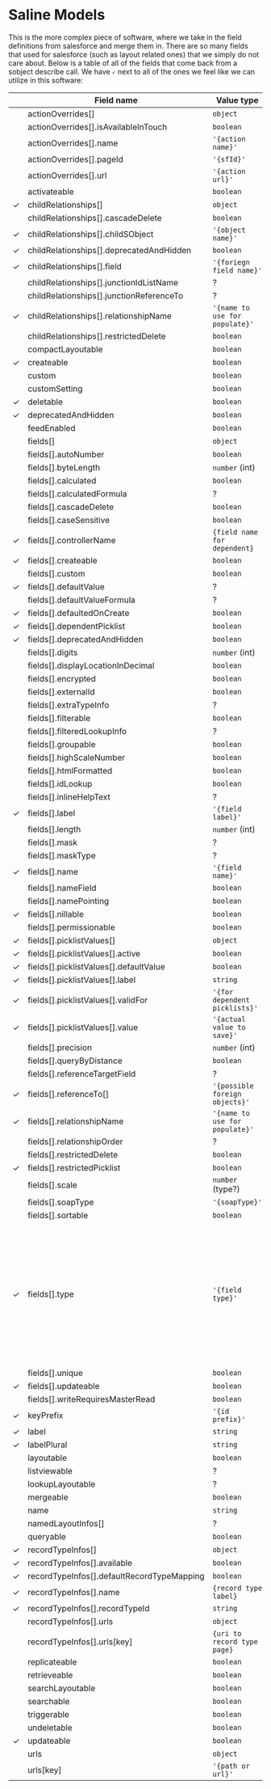 # Saline Models

This is the more complex piece of software, where we take in the field
definitions from salesforce and merge them in. There are so many fields that
used for salesforce (such as layout related ones) that we simply do not care
about. Below is a table of all of the fields that come back from a sobject
describe call. We have `✓` next to all of the ones we feel like we can utilize
in this software:

|   | Field name                                 | Value type                     | Notes |
| - | ------------------------------------------ | ------------------------------ | ----- |
|   | actionOverrides[]                          | `object`                       |   |
|   | actionOverrides[].isAvailableInTouch       | `boolean`                      |   |
|   | actionOverrides[].name                     | `'{action name}'`              |   |
|   | actionOverrides[].pageId                   | `'{sfId}'`                     |   |
|   | actionOverrides[].url                      | `'{action url}'`               |   |
|   | activateable                               | `boolean`                      |   |
| ✓ | childRelationships[]                       | `object`                       |   |
|   | childRelationships[].cascadeDelete         | `boolean`                      |   |
| ✓ | childRelationships[].childSObject          | `'{object name}'`              |   |
| ✓ | childRelationships[].deprecatedAndHidden   | `boolean`                      |   |
| ✓ | childRelationships[].field                 | `'{foriegn field name}'`       |   |
|   | childRelationships[].junctionIdListName    | ?                              |   |
|   | childRelationships[].junctionReferenceTo   | ?                              |   |
| ✓ | childRelationships[].relationshipName      | `'{name to use for populate}'` |   |
|   | childRelationships[].restrictedDelete      | `boolean`                      |   |
|   | compactLayoutable                          | `boolean`                      |   |
| ✓ | createable                                 | `boolean`                      |   |
|   | custom                                     | `boolean`                      |   |
|   | customSetting                              | `boolean`                      |   |
| ✓ | deletable                                  | `boolean`                      |   |
| ✓ | deprecatedAndHidden                        | `boolean`                      |   |
|   | feedEnabled                                | `boolean`                      |   |
|   | fields[]                                   | `object`                       |   |
|   | fields[].autoNumber                        | `boolean`                      |   |
|   | fields[].byteLength                        | `number` (int)                 |   |
|   | fields[].calculated                        | `boolean`                      |   |
|   | fields[].calculatedFormula                 | ?                              |   |
|   | fields[].cascadeDelete                     | `boolean`                      |   |
|   | fields[].caseSensitive                     | `boolean`                      |   |
| ✓ | fields[].controllerName                    | `{field name for dependent}`   |   |
| ✓ | fields[].createable                        | `boolean`                      |   |
|   | fields[].custom                            | `boolean`                      |   |
| ✓ | fields[].defaultValue                      | ?                              |   |
|   | fields[].defaultValueFormula               | ?                              |   |
| ✓ | fields[].defaultedOnCreate                 | `boolean`                      |   |
| ✓ | fields[].dependentPicklist                 | `boolean`                      |   |
| ✓ | fields[].deprecatedAndHidden               | `boolean`                      |   |
|   | fields[].digits                            | `number` (int)                 |   |
|   | fields[].displayLocationInDecimal          | `boolean`                      |   |
|   | fields[].encrypted                         | `boolean`                      |   |
|   | fields[].externalId                        | `boolean`                      |   |
|   | fields[].extraTypeInfo                     | ?                              |   |
|   | fields[].filterable                        | `boolean`                      |   |
|   | fields[].filteredLookupInfo                | ?                              |   |
|   | fields[].groupable                         | `boolean`                      |   |
|   | fields[].highScaleNumber                   | `boolean`                      |   |
|   | fields[].htmlFormatted                     | `boolean`                      |   |
|   | fields[].idLookup                          | `boolean`                      |   |
|   | fields[].inlineHelpText                    | ?                              |   |
| ✓ | fields[].label                             | `'{field label}'`              |   |
|   | fields[].length                            | `number` (int)                 |   |
|   | fields[].mask                              | ?                              |   |
|   | fields[].maskType                          | ?                              |   |
| ✓ | fields[].name                              | `'{field name}'`               |   |
|   | fields[].nameField                         | `boolean`                      |   |
|   | fields[].namePointing                      | `boolean`                      |   |
| ✓ | fields[].nillable                          | `boolean`                      |   |
|   | fields[].permissionable                    | `boolean`                      |   |
| ✓ | fields[].picklistValues[]                  | `object`                       |   |
| ✓ | fields[].picklistValues[].active           | `boolean`                      |   |
| ✓ | fields[].picklistValues[].defaultValue     | `boolean`                      |   |
| ✓ | fields[].picklistValues[].label            | `string`                       |   |
| ✓ | fields[].picklistValues[].validFor         | `'{for dependent picklists}'`  |   |
| ✓ | fields[].picklistValues[].value            | `'{actual value to save}'`     |   |
|   | fields[].precision                         | `number` (int)                 |   |
|   | fields[].queryByDistance                   | `boolean`                      |   |
|   | fields[].referenceTargetField              | ?                              |   |
| ✓ | fields[].referenceTo[]                     | `'{possible foreign objects}'` |   |
| ✓ | fields[].relationshipName                  | `'{name to use for populate}'` |   |
|   | fields[].relationshipOrder                 | ?                              |   |
|   | fields[].restrictedDelete                  | `boolean`                      |   |
| ✓ | fields[].restrictedPicklist                | `boolean`                      |   |
|   | fields[].scale                             | `number` (type?)               |   |
|   | fields[].soapType                          | `'{soapType}'`                 |   |
|   | fields[].sortable                          | `boolean`                      |   |
| ✓ | fields[].type                              | `'{field type}'`               | [ 'id', 'boolean', 'reference', 'string', 'picklist', 'textarea', 'double', 'address', 'phone', 'email', 'url', 'currency', 'int', 'date', 'datetime', 'location', 'encryptedstring', 'percent', 'multipicklist' ] |
|   | fields[].unique                            | `boolean`                      |   |
| ✓ | fields[].updateable                        | `boolean`                      |   |
|   | fields[].writeRequiresMasterRead           | `boolean`                      |   |
| ✓ | keyPrefix                                  | `'{id prefix}'`                |   |
| ✓ | label                                      | `string`                       |   |
| ✓ | labelPlural                                | `string`                       |   |
|   | layoutable                                 | `boolean`                      |   |
|   | listviewable                               | ?                              |   |
|   | lookupLayoutable                           | ?                              |   |
|   | mergeable                                  | `boolean`                      |   |
|   | name                                       | `string`                       |   |
|   | namedLayoutInfos[]                         | ?                              |   |
|   | queryable                                  | `boolean`                      |   |
| ✓ | recordTypeInfos[]                          | `object`                       |   |
| ✓ | recordTypeInfos[].available                | `boolean`                      |   |
| ✓ | recordTypeInfos[].defaultRecordTypeMapping | `boolean`                      |   |
| ✓ | recordTypeInfos[].name                     | `{record type label}`          |   |
| ✓ | recordTypeInfos[].recordTypeId             | `string`                       |   |
|   | recordTypeInfos[].urls                     | `object`                       |   |
|   | recordTypeInfos[].urls[key]                | `{uri to record type page}`    |   |
|   | replicateable                              | `boolean`                      |   |
|   | retrieveable                               | `boolean`                      |   |
|   | searchLayoutable                           | `boolean`                      |   |
|   | searchable                                 | `boolean`                      |   |
|   | triggerable                                | `boolean`                      |   |
|   | undeletable                                | `boolean`                      |   |
| ✓ | updateable                                 | `boolean`                      |   |
|   | urls                                       | `object`                       |   |
|   | urls[key]                                  | `'{path or url}'`              |   |

